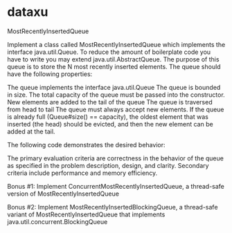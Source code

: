 # dataxu
MostRecentlyInsertedQueue

Implement a class called MostRecentlyInsertedQueue which implements the interface java.util.Queue<E>. To reduce the amount of boilerplate code you have to write you may extend java.util.AbstractQueue<E>. 
The purpose of this queue is to store the N most recently inserted elements. The queue should have the following properties:

The queue implements the interface java.util.Queue<E>
The queue is bounded in size. The total capacity of the queue must be passed into the constructor.
New elements are added to the tail of the queue
The queue is traversed from head to tail
The queue must always accept new elements. If the queue is already full (Queue#size() == capacity), the oldest element that was inserted (the head) should be evicted, and then the new element can be added at the tail.

The following code demonstrates the desired behavior:

The primary evaluation criteria are correctness in the behavior of the queue as specified in the problem description, design, and clarity.
Secondary criteria include performance and memory efficiency.

Bonus #1: Implement ConcurrentMostRecentlyInsertedQueue, a thread-safe version of MostRecentlyInsertedQueue

Bonus #2: Implement MostRecentlyInsertedBlockingQueue, a thread-safe variant of MostRecentlyInsertedQueue that implements java.util.concurrent.BlockingQueue<E>
